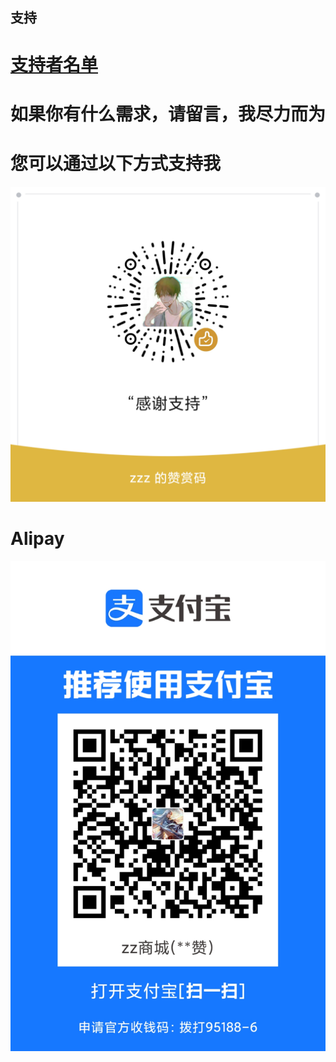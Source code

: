 ## 支持
 # [支持者名单](https://github.com/wilinz/Sponsor/blob/main/sponsor.list)
 # 如果你有什么需求，请留言，我尽力而为
 # 您可以通过以下方式支持我
  ![赞赏码](reward_qrcode_wilinz.png)
 # Alipay
 ![支付宝](1656391661.jpg)
